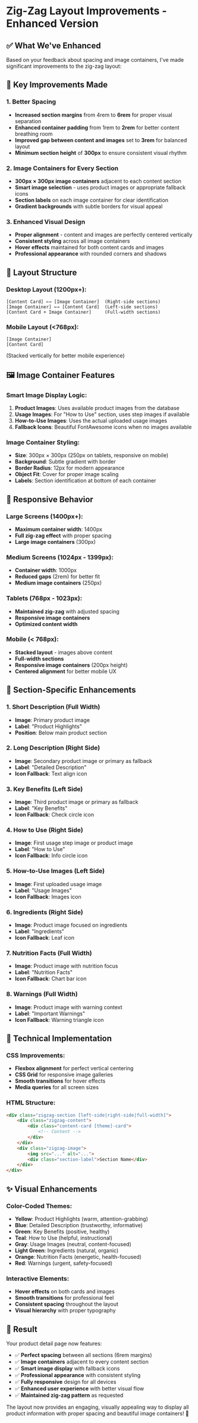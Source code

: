 # Zig-Zag Layout Improvements - Enhanced Version

## ✅ What We've Enhanced

Based on your feedback about spacing and image containers, I've made significant improvements to the zig-zag layout:

## 🎨 Key Improvements Made

### 1. **Better Spacing**
- **Increased section margins** from 4rem to **6rem** for proper visual separation
- **Enhanced container padding** from 1rem to **2rem** for better content breathing room
- **Improved gap between content and images** set to **3rem** for balanced layout
- **Minimum section height** of **300px** to ensure consistent visual rhythm

### 2. **Image Containers for Every Section**
- **300px × 300px image containers** adjacent to each content section
- **Smart image selection** - uses product images or appropriate fallback icons
- **Section labels** on each image container for clear identification
- **Gradient backgrounds** with subtle borders for visual appeal

### 3. **Enhanced Visual Design**
- **Proper alignment** - content and images are perfectly centered vertically
- **Consistent styling** across all image containers
- **Hover effects** maintained for both content cards and images
- **Professional appearance** with rounded corners and shadows

## 📐 Layout Structure

### Desktop Layout (1200px+):
```
[Content Card] ←→ [Image Container]  (Right-side sections)
[Image Container] ←→ [Content Card]  (Left-side sections)
[Content Card + Image Container]     (Full-width sections)
```

### Mobile Layout (<768px):
```
[Image Container]
[Content Card]
```
(Stacked vertically for better mobile experience)

## 🖼️ Image Container Features

### Smart Image Display Logic:
1. **Product Images**: Uses available product images from the database
2. **Usage Images**: For "How to Use" section, uses step images if available
3. **How-to-Use Images**: Uses the actual uploaded usage images
4. **Fallback Icons**: Beautiful FontAwesome icons when no images available

### Image Container Styling:
- **Size**: 300px × 300px (250px on tablets, responsive on mobile)
- **Background**: Subtle gradient with border
- **Border Radius**: 12px for modern appearance
- **Object Fit**: Cover for proper image scaling
- **Labels**: Section identification at bottom of each container

## 📱 Responsive Behavior

### Large Screens (1400px+):
- **Maximum container width**: 1400px
- **Full zig-zag effect** with proper spacing
- **Large image containers** (300px)

### Medium Screens (1024px - 1399px):
- **Container width**: 1000px
- **Reduced gaps** (2rem) for better fit
- **Medium image containers** (250px)

### Tablets (768px - 1023px):
- **Maintained zig-zag** with adjusted spacing
- **Responsive image containers**
- **Optimized content width**

### Mobile (< 768px):
- **Stacked layout** - images above content
- **Full-width sections**
- **Responsive image containers** (200px height)
- **Centered alignment** for better mobile UX

## 🎯 Section-Specific Enhancements

### 1. **Short Description** (Full Width)
- **Image**: Primary product image
- **Label**: "Product Highlights"
- **Position**: Below main product section

### 2. **Long Description** (Right Side)
- **Image**: Secondary product image or primary as fallback
- **Label**: "Detailed Description"
- **Icon Fallback**: Text align icon

### 3. **Key Benefits** (Left Side)
- **Image**: Third product image or primary as fallback
- **Label**: "Key Benefits"
- **Icon Fallback**: Check circle icon

### 4. **How to Use** (Right Side)
- **Image**: First usage step image or product image
- **Label**: "How to Use"
- **Icon Fallback**: Info circle icon

### 5. **How-to-Use Images** (Left Side)
- **Image**: First uploaded usage image
- **Label**: "Usage Images"
- **Icon Fallback**: Images icon

### 6. **Ingredients** (Right Side)
- **Image**: Product image focused on ingredients
- **Label**: "Ingredients"
- **Icon Fallback**: Leaf icon

### 7. **Nutrition Facts** (Full Width)
- **Image**: Product image with nutrition focus
- **Label**: "Nutrition Facts"
- **Icon Fallback**: Chart bar icon

### 8. **Warnings** (Full Width)
- **Image**: Product image with warning context
- **Label**: "Important Warnings"
- **Icon Fallback**: Warning triangle icon

## 🔧 Technical Implementation

### CSS Improvements:
- **Flexbox alignment** for perfect vertical centering
- **CSS Grid** for responsive image galleries
- **Smooth transitions** for hover effects
- **Media queries** for all screen sizes

### HTML Structure:
```html
<div class="zigzag-section [left-side|right-side|full-width]">
    <div class="zigzag-content">
        <div class="content-card [theme]-card">
            <!-- Content -->
        </div>
    </div>
    <div class="zigzag-image">
        <img src="..." alt="...">
        <div class="section-label">Section Name</div>
    </div>
</div>
```

## ✨ Visual Enhancements

### Color-Coded Themes:
- **Yellow**: Product Highlights (warm, attention-grabbing)
- **Blue**: Detailed Description (trustworthy, informative)
- **Green**: Key Benefits (positive, healthy)
- **Teal**: How to Use (helpful, instructional)
- **Gray**: Usage Images (neutral, content-focused)
- **Light Green**: Ingredients (natural, organic)
- **Orange**: Nutrition Facts (energetic, health-focused)
- **Red**: Warnings (urgent, safety-focused)

### Interactive Elements:
- **Hover effects** on both cards and images
- **Smooth transitions** for professional feel
- **Consistent spacing** throughout the layout
- **Visual hierarchy** with proper typography

## 🚀 Result

Your product detail page now features:
- ✅ **Perfect spacing** between all sections (6rem margins)
- ✅ **Image containers** adjacent to every content section
- ✅ **Smart image display** with fallback icons
- ✅ **Professional appearance** with consistent styling
- ✅ **Fully responsive** design for all devices
- ✅ **Enhanced user experience** with better visual flow
- ✅ **Maintained zig-zag pattern** as requested

The layout now provides an engaging, visually appealing way to display all product information with proper spacing and beautiful image containers! 🎉
